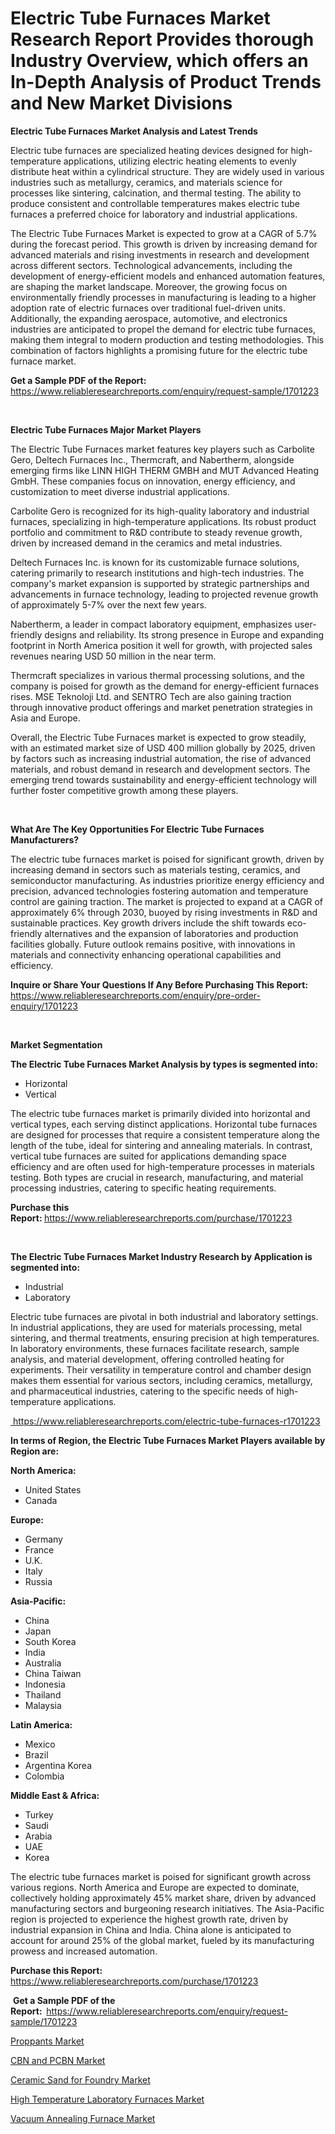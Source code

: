 <p><h1>Electric Tube Furnaces Market Research Report Provides thorough Industry Overview, which offers an In-Depth Analysis of Product Trends and New Market Divisions</h1></p><p><strong>Electric Tube Furnaces Market Analysis and Latest Trends</strong></p>
<p><p>Electric tube furnaces are specialized heating devices designed for high-temperature applications, utilizing electric heating elements to evenly distribute heat within a cylindrical structure. They are widely used in various industries such as metallurgy, ceramics, and materials science for processes like sintering, calcination, and thermal testing. The ability to produce consistent and controllable temperatures makes electric tube furnaces a preferred choice for laboratory and industrial applications. </p><p>The Electric Tube Furnaces Market is expected to grow at a CAGR of 5.7% during the forecast period. This growth is driven by increasing demand for advanced materials and rising investments in research and development across different sectors. Technological advancements, including the development of energy-efficient models and enhanced automation features, are shaping the market landscape. Moreover, the growing focus on environmentally friendly processes in manufacturing is leading to a higher adoption rate of electric furnaces over traditional fuel-driven units. Additionally, the expanding aerospace, automotive, and electronics industries are anticipated to propel the demand for electric tube furnaces, making them integral to modern production and testing methodologies. This combination of factors highlights a promising future for the electric tube furnace market.</p></p>
<p><strong>Get a Sample PDF of the Report:&nbsp;</strong> <a href="https://www.reliableresearchreports.com/enquiry/request-sample/1701223?utm_campaign=32&utm_medium=2&utm_source=Github&utm_content=ia&utm_term=09012025&utm_id=electric-tube-furnaces">https://www.reliableresearchreports.com/enquiry/request-sample/1701223</a></p>
<p>&nbsp;</p>
<p><strong>Electric Tube Furnaces Major Market Players</strong></p>
<p><p>The Electric Tube Furnaces market features key players such as Carbolite Gero, Deltech Furnaces Inc., Thermcraft, and Nabertherm, alongside emerging firms like LINN HIGH THERM GMBH and MUT Advanced Heating GmbH. These companies focus on innovation, energy efficiency, and customization to meet diverse industrial applications.</p><p>Carbolite Gero is recognized for its high-quality laboratory and industrial furnaces, specializing in high-temperature applications. Its robust product portfolio and commitment to R&D contribute to steady revenue growth, driven by increased demand in the ceramics and metal industries.</p><p>Deltech Furnaces Inc. is known for its customizable furnace solutions, catering primarily to research institutions and high-tech industries. The company's market expansion is supported by strategic partnerships and advancements in furnace technology, leading to projected revenue growth of approximately 5-7% over the next few years.</p><p>Nabertherm, a leader in compact laboratory equipment, emphasizes user-friendly designs and reliability. Its strong presence in Europe and expanding footprint in North America position it well for growth, with projected sales revenues nearing USD 50 million in the near term.</p><p>Thermcraft specializes in various thermal processing solutions, and the company is poised for growth as the demand for energy-efficient furnaces rises. MSE Teknoloji Ltd. and SENTRO Tech are also gaining traction through innovative product offerings and market penetration strategies in Asia and Europe.</p><p>Overall, the Electric Tube Furnaces market is expected to grow steadily, with an estimated market size of USD 400 million globally by 2025, driven by factors such as increasing industrial automation, the rise of advanced materials, and robust demand in research and development sectors. The emerging trend towards sustainability and energy-efficient technology will further foster competitive growth among these players.</p></p>
<p>&nbsp;</p>
<p><strong>What Are The Key Opportunities For Electric Tube Furnaces Manufacturers?</strong></p>
<p><p>The electric tube furnaces market is poised for significant growth, driven by increasing demand in sectors such as materials testing, ceramics, and semiconductor manufacturing. As industries prioritize energy efficiency and precision, advanced technologies fostering automation and temperature control are gaining traction. The market is projected to expand at a CAGR of approximately 6% through 2030, buoyed by rising investments in R&D and sustainable practices. Key growth drivers include the shift towards eco-friendly alternatives and the expansion of laboratories and production facilities globally. Future outlook remains positive, with innovations in materials and connectivity enhancing operational capabilities and efficiency.</p></p>
<p><strong>Inquire or Share Your Questions If Any Before Purchasing This Report:</strong> <a href="https://www.reliableresearchreports.com/enquiry/pre-order-enquiry/1701223?utm_campaign=32&utm_medium=2&utm_source=Github&utm_content=ia&utm_term=09012025&utm_id=electric-tube-furnaces">https://www.reliableresearchreports.com/enquiry/pre-order-enquiry/1701223</a></p>
<p>&nbsp;</p>
<p><strong>Market Segmentation</strong></p>
<p><strong>The Electric Tube Furnaces Market Analysis by types is segmented into:</strong></p>
<p><ul><li>Horizontal</li><li>Vertical</li></ul></p>
<p><p>The electric tube furnaces market is primarily divided into horizontal and vertical types, each serving distinct applications. Horizontal tube furnaces are designed for processes that require a consistent temperature along the length of the tube, ideal for sintering and annealing materials. In contrast, vertical tube furnaces are suited for applications demanding space efficiency and are often used for high-temperature processes in materials testing. Both types are crucial in research, manufacturing, and material processing industries, catering to specific heating requirements.</p></p>
<p><strong>Purchase this Report:&nbsp;</strong><a href="https://www.reliableresearchreports.com/purchase/1701223?utm_campaign=32&utm_medium=2&utm_source=Github&utm_content=ia&utm_term=09012025&utm_id=electric-tube-furnaces">https://www.reliableresearchreports.com/purchase/1701223</a></p>
<p>&nbsp;</p>
<p><strong>The Electric Tube Furnaces Market Industry Research by Application is segmented into:</strong></p>
<p><ul><li>Industrial</li><li>Laboratory</li></ul></p>
<p><p>Electric tube furnaces are pivotal in both industrial and laboratory settings. In industrial applications, they are used for materials processing, metal sintering, and thermal treatments, ensuring precision at high temperatures. In laboratory environments, these furnaces facilitate research, sample analysis, and material development, offering controlled heating for experiments. Their versatility in temperature control and chamber design makes them essential for various sectors, including ceramics, metallurgy, and pharmaceutical industries, catering to the specific needs of high-temperature applications.</p></p>
<p><a href="https://www.reliableresearchreports.com/electric-tube-furnaces-r1701223?utm_campaign=32&utm_medium=2&utm_source=Github&utm_content=ia&utm_term=09012025&utm_id=electric-tube-furnaces">&nbsp;https://www.reliableresearchreports.com/electric-tube-furnaces-r1701223</a></p>
<p><strong>In terms of Region, the Electric Tube Furnaces Market Players available by Region are:</strong></p>
<p>
    <p> <strong> North America: </strong>
        <ul>
            <li>United States</li>
            <li>Canada</li>
        </ul>
        </p> 
    <p> <strong> Europe: </strong>
        <ul>
            <li>Germany</li>
            <li>France</li>
            <li>U.K.</li>
            <li>Italy</li>
            <li>Russia</li>
        </ul>
        </p> 
    <p> <strong> Asia-Pacific: </strong>
        <ul>
            <li>China</li>
            <li>Japan</li>
            <li>South Korea</li>
            <li>India</li>
            <li>Australia</li>
            <li>China Taiwan</li>
            <li>Indonesia</li>
            <li>Thailand</li>
            <li>Malaysia</li>
        </ul>
        </p> 
    <p> <strong> Latin America: </strong>
        <ul>
            <li>Mexico</li>
            <li>Brazil</li>
            <li>Argentina Korea</li>
            <li>Colombia</li>
        </ul>
        </p> 
    <p> <strong> Middle East & Africa: </strong>
        <ul>
            <li>Turkey</li>
            <li>Saudi</li>
            <li>Arabia</li>
            <li>UAE</li>
            <li>Korea</li>
        </ul>
    </p>
    </p>
<p><p>The electric tube furnaces market is poised for significant growth across various regions. North America and Europe are expected to dominate, collectively holding approximately 45% market share, driven by advanced manufacturing sectors and burgeoning research initiatives. The Asia-Pacific region is projected to experience the highest growth rate, driven by industrial expansion in China and India. China alone is anticipated to account for around 25% of the global market, fueled by its manufacturing prowess and increased automation.</p></p>
<p><strong>Purchase this Report: </strong><a href="https://www.reliableresearchreports.com/purchase/1701223?utm_campaign=32&utm_medium=2&utm_source=Github&utm_content=ia&utm_term=09012025&utm_id=electric-tube-furnaces">https://www.reliableresearchreports.com/purchase/1701223</a></p>
<p>&nbsp;<strong>Get a Sample PDF of the Report:&nbsp;&nbsp;</strong><a href="https://www.reliableresearchreports.com/enquiry/request-sample/1701223?utm_campaign=32&utm_medium=2&utm_source=Github&utm_content=ia&utm_term=09012025&utm_id=electric-tube-furnaces">https://www.reliableresearchreports.com/enquiry/request-sample/1701223</a></p>
<p><strong></strong></p>
<p><p><a href="https://github.com/JakirUddin651/Market-Research-Report-List-1/blob/main/proppants-market.md?utm_campaign=32&utm_medium=2&utm_source=Github&utm_content=ia&utm_term=09012025&utm_id=electric-tube-furnaces">Proppants Market</a></p><p><a href="https://github.com/irfadac/Market-Research-Report-List-5/blob/main/cbn-and-pcbn-market.md?utm_campaign=32&utm_medium=2&utm_source=Github&utm_content=ia&utm_term=09012025&utm_id=electric-tube-furnaces">CBN and PCBN Market</a></p><p><a href="https://github.com/gerdabatiskzv9/Market-Research-Report-List-1/blob/main/ceramic-sand-for-foundry-market.md?utm_campaign=32&utm_medium=2&utm_source=Github&utm_content=ia&utm_term=09012025&utm_id=electric-tube-furnaces">Ceramic Sand for Foundry Market</a></p><p><a href="https://github.com/justalichtenberger/Market-Research-Report-List-1/blob/main/high-temperature-laboratory-furnaces-market.md?utm_campaign=32&utm_medium=2&utm_source=Github&utm_content=ia&utm_term=09012025&utm_id=electric-tube-furnaces">High Temperature Laboratory Furnaces Market</a></p><p><a href="https://github.com/bensemilia864/Market-Research-Report-List-1/blob/main/vacuum-annealing-furnace-market.md?utm_campaign=32&utm_medium=2&utm_source=Github&utm_content=ia&utm_term=09012025&utm_id=electric-tube-furnaces">Vacuum Annealing Furnace Market</a></p></p>
